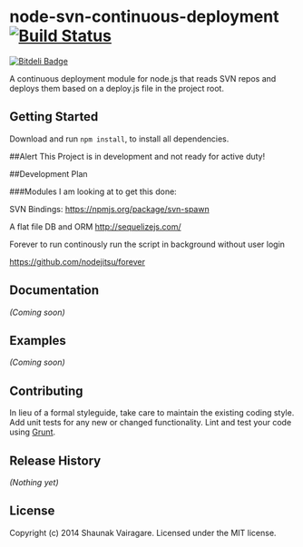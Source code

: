 # node-svn-continuous-deployment [![Build Status](https://secure.travis-ci.org/shaunakv1/node-svn-continuous-deployment.png?branch=master)](http://travis-ci.org/shaunakv1/node-svn-continuous-deployment)

[![Bitdeli Badge](https://d2weczhvl823v0.cloudfront.net/shaunakv1/nodejs-svn-continuous-deployer/trend.png)](https://bitdeli.com/free "Bitdeli Badge")


A continuous deployment module for node.js that reads SVN repos and deploys them based on a deploy.js file in the project root.

## Getting Started
Download and run `npm install`, to install all dependencies.

##Alert
This Project is in development and not ready for active duty!

##Development Plan

###Modules I am looking at to get this done:

SVN Bindings:
https://npmjs.org/package/svn-spawn

A flat file DB and ORM
http://sequelizejs.com/

Forever to run continously run the script in background without user login

https://github.com/nodejitsu/forever

## Documentation
_(Coming soon)_

## Examples
_(Coming soon)_

## Contributing
In lieu of a formal styleguide, take care to maintain the existing coding style. Add unit tests for any new or changed functionality. Lint and test your code using [Grunt](http://gruntjs.com/).

## Release History
_(Nothing yet)_

## License
Copyright (c) 2014 Shaunak Vairagare. Licensed under the MIT license.

